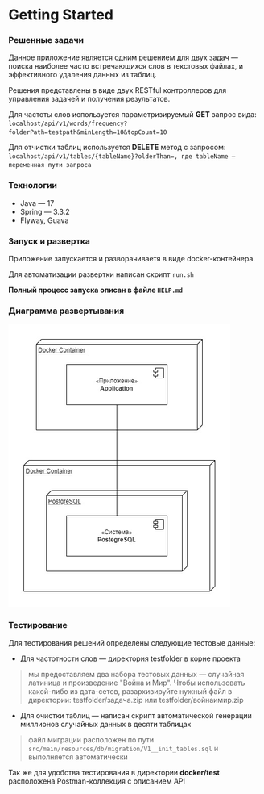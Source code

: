 # Getting Started

### Решенные задачи
Данное приложение является одним решением для двух задач — поиска наиболее часто встречающихся 
слов в текстовых файлах, и эффективного удаления данных из таблиц.

Решения представлены в виде двух RESTful контроллеров для управления задачей и получения результатов.  

Для частоты слов используется параметризируемый **GET** запрос вида: `localhost/api/v1/words/frequency?folderPath=testpath&minLength=10&topCount=10`

Для отчистки таблиц используется **DELETE** метод с запросом: `localhost/api/v1/tables/{tableName}?olderThan=, где tableName — переменная пути запроса`


### Технологии

* Java — 17
* Spring — 3.3.2
* Flyway, Guava


### Запуск и развертка
Приложение запускается и разворачиваетя в виде docker-контейнера.

Для автоматизации развертки написан скрипт `run.sh `

**Полный процесс запуска описан в файле `HELP.md`**


### Диаграмма развертывания
![img.png](deploy-diagram.png)


### Тестирование
Для тестирования решений определены следующие тестовые данные: 
* Для частотности слов — директория testfolder в корне проекта
 > мы предоставляем два набора тестовых данных — случайная латиница и произведение "Война и Мир". Чтобы использовать какой-либо из дата-сетов, разархивируйте нужный файл в директории:  testfolder/задача.zip или  testfolder/войнаимир.zip
* Для очистки таблиц — написан скрипт автоматической генерации миллионов случайных данных в десяти таблицах
 > файл миграции расположен по пути  `src/main/resources/db/migration/V1__init_tables.sql` и выполняется автоматически

Так же для удобства тестирования в директории **docker/test** расположена Postman-коллекция с описанием API
